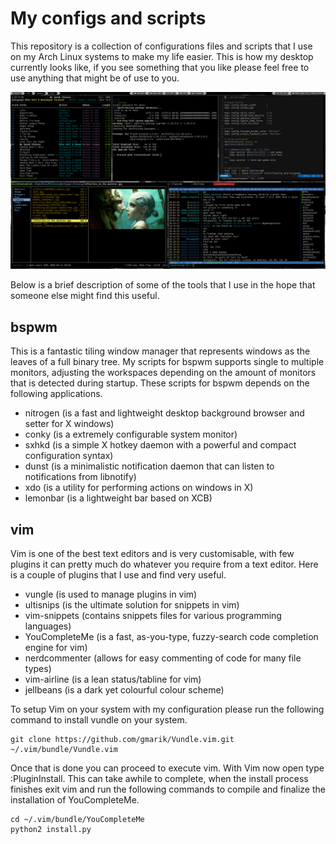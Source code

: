 My configs and scripts
======================
This repository is a collection of configurations files and scripts that I use on my Arch Linux systems to make my life easier. This is how my desktop currently looks like, if you see something that you like please feel free to use anything that might be of use to you.

![Image of my Desktop](https://github.com/deonspengler/dotfiles/raw/master/screenshot.png)

Below is a brief description of some of the tools that I use in the hope that someone else might find this useful.

bspwm
-----
This is a fantastic tiling window manager that represents windows as the leaves of a full binary tree. My scripts for bspwm supports single to multiple monitors, adjusting the workspaces depending on the amount of monitors that is detected during startup. These scripts for bspwm depends on the following applications.

* nitrogen (is a fast and lightweight desktop background browser and setter for X windows)
* conky (is a extremely configurable system monitor)
* sxhkd (is a simple X hotkey daemon with a powerful and compact configuration syntax)
* dunst (is a minimalistic notification daemon that can listen to notifications from libnotify)
* xdo (is a utility for performing actions on windows in X)
* lemonbar (is a lightweight bar based on XCB)

vim
---
Vim is one of the best text editors and is very customisable, with few plugins it can pretty much do whatever you require from a text editor. Here is a couple of plugins that I use and find very useful.

* vungle (is used to manage plugins in vim)
* ultisnips (is the ultimate solution for snippets in vim)
* vim-snippets (contains snippets files for various programming languages)
* YouCompleteMe (is a fast, as-you-type, fuzzy-search code completion engine for vim)
* nerdcommenter (allows for easy commenting of code for many file types)
* vim-airline (is a lean status/tabline for vim)
* jellbeans (is a dark yet colourful colour scheme)

To setup Vim on your system with my configuration please run the following command to install vundle on your system.

```
git clone https://github.com/gmarik/Vundle.vim.git ~/.vim/bundle/Vundle.vim
```

Once that is done you can proceed to execute vim. With Vim now open type :PluginInstall. This can take awhile to complete, when the install process finishes exit vim and run the following commands to compile and finalize the installation of YouCompleteMe.

```
cd ~/.vim/bundle/YouCompleteMe
python2 install.py
```
